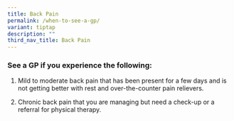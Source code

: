 ```yaml
---
title: Back Pain
permalink: /when-to-see-a-gp/
variant: tiptap
description: ""
third_nav_title: Back Pain
---
```

<h3>See a GP if you experience the following:</h3>
<p></p>
<ol data-tight="true" class="tight">
<li>
<p>Mild to moderate back pain that has been present for a few days and is
not getting better with rest and over-the-counter pain relievers.</p>
</li>
<li>
<p>Chronic back pain that you are managing but need a check-up or a referral
for physical therapy.</p>
</li>
</ol>
<p></p>